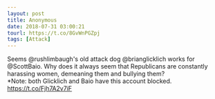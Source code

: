 ```yaml
---
layout: post
title: Anonymous
date: 2018-07-31 03:00:21
tourl: https://t.co/8GvWnPGZpj
tags: [Attack]
---
```

Seems @rushlimbaugh's old attack dog @brianglicklich works for @ScottBaio.  Why does it always seem that Republicans are constantly harassing women, demeaning them and bullying them?  
*Note: both Glicklich and Baio have this account blocked.
https://t.co/Fjh7A2v7iF